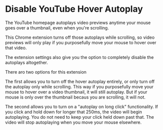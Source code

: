 # Disable YouTube Hover Autoplay

The YouTube homepage autoplays video previews anytime your mouse goes over a thumbnail, even when you're scrolling.

This Chrome extension turns off those autoplays while scrolling, so video previews will only play if you purposefully move your mouse to hover over that video.

The extension settings also give you the option to completely disable the autoplays altogether.

There aro two options for this extension

The first allows you to turn off the hover autoplay entirely, or only turn off the autoplay only while scrolling. This way if you purposefully move your mouse to hover over a video thumbnail, it will still autoplay. But if your mouse is only over the thumbnail becaus you are scrolling, it will not. 

The second allows you to turn on a "autoplay on long click" functionality. If you click and hold down for longer that 250ms, the video will begin autoplaying. You do not need to keep your click held down past that. The video will stop autoplaying when you move your mouse elsewhere.
